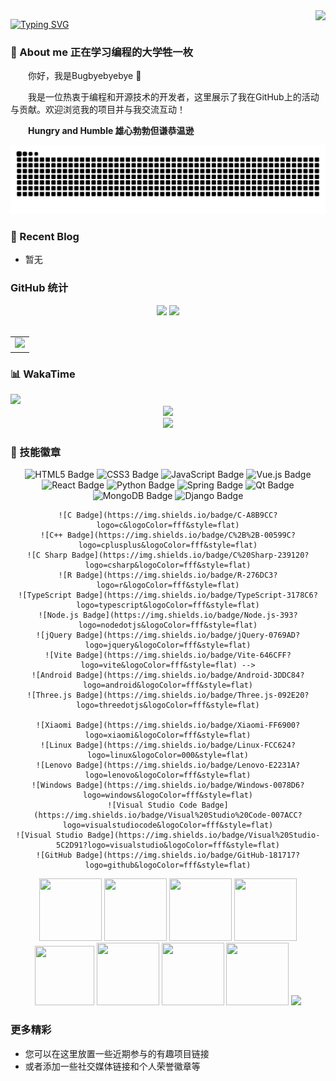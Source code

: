 <img align="right" src="https://count.getloli.com/get/@:Bugbyebyebye?theme=rule34">

[![Typing SVG](https://readme-typing-svg.herokuapp.com?font=Fira+Code&weight=600&size=30&pause=1000&color=31B6F7&vCenter=true&random=true&width=435&lines=%E7%BB%88%E6%9C%89%E6%94%B6%E8%8E%B7%E7%9A%84%E5%AD%A3%E8%8A%82)](https://git.io/typing-svg)

### 🤺 About me 正在学习编程的大学牲一枚

<p>&emsp;&emsp;你好，我是Bugbyebyebye 👋</p>
<p>&emsp;&emsp;我是一位热衷于编程和开源技术的开发者，这里展示了我在GitHub上的活动与贡献。欢迎浏览我的项目并与我交流互动！</p>
<p>&emsp;&emsp;<strong>Hungry and Humble 雄心勃勃但谦恭温逊</strong></p>

<div align="center">
  <picture>
    <source media="(prefers-color-scheme: dark)" srcset="https://raw.githubusercontent.com/Bugbyebyebye/Bugbyebyebye/output/github-contribution-grid-snake-dark.svg">
    <source media="(prefers-color-scheme: light)" srcset="https://raw.githubusercontent.com/Bugbyebyebye/Bugbyebyebye/output/github-contribution-grid-snake.svg">
    <img alt="github contribution grid snake animation" src="https://raw.githubusercontent.com/Bugbyebyebye/Bugbyebyebye/output/github-contribution-grid-snake.svg">
  </picture>
</div>

### 📃 Recent Blog
- 暂无

### GitHub 统计
<!-- GitHub数据信息 -->
<div align="center">
  <div>
    <!-- GitHub 数据统计 -->
    <img height="137px" src="https://github-readme-stats-git-masterrstaa-rickstaa.vercel.app/api?username=Bugbyebyebye&hide_title=true&hide_border=true&show_icons=true&include_all_commits=true&line_height=21text_color=000&icon_color=000&bg_color=0,ea6161,ffc64d,fffc4d,52fa5a" />
    <img height="137px" src="https://github-readme-stats-git-masterrstaa-rickstaa.vercel.app/api/top-langs/?username=Bugbyebyebye&hide_title=true&hide_border=true&layout=compact&langs_count=6&text_color=000&icon_color=fff&bg_color=0,52fa5a,4dfcff,c64dff" /><br>
  </div>

 <div>&nbsp;</div>
  
  <table>
    <tr>
      <td>
        <picture>
          <source media="(prefers-color-scheme: dark)" srcset="https://github-readme-activity-graph.vercel.app/graph?username=Bugbyebyebye&theme=xcode&bg_color=FF000000&hide_border=true"/>
          <source media="(prefers-color-scheme: light)" srcset="https://github-readme-activity-graph.vercel.app/graph?username=Bugbyebyebye&theme=react&bg_color=FF000000&color=000000&hide_border=true"/>
          <img src="https://github-readme-activity-graph.vercel.app/graph?username=Bugbyebyebye&theme=react&bg_color=FF000000&hide_border=true"/>
        </picture>
    </tr>
  </table>
</div>

### 📊 WakaTime

<picture>
  <source
    srcset="https://github-readme-stats.vercel.app/api/wakatime?username=Emotionalbug&layout=compact&text_color=f0f6fc&bg_color=00000000&hide_border=true&hide_title=true"
    media="(prefers-color-scheme: dark)"
  />
  <source
    srcset="https://github-readme-stats.vercel.app/api/wakatime?username=Emotionalbug&layout=compact&text_color=1f2328&bg_color=00000000&hide_border=true&hide_title=true"
    media="(prefers-color-scheme: light)"
  />
  <img src="https://github-readme-stats.vercel.app/api/wakatime?username=Emotionalbug&layout=compact&text_color=f0f6fc&bg_color=00000000&hide_border=true&hide_title=true" />
</picture>

</td></tr>

<div align="center">
  <!-- github-readme-streak-stats 连续提交代码天数记录 -->
  <picture>
    <source media="(prefers-color-scheme: dark)" srcset="https://github-readme-streak-stats.herokuapp.com/?user=Bugbyebyebye&theme=dark&hide_border=true" />
    <source media="(prefers-color-scheme: light)" srcset="https://github-readme-streak-stats.herokuapp.com/?user=Bugbyebyebye&theme=light&hide_border=true" />
    <img src="https://github-readme-streak-stats.herokuapp.com/?user=sun0225SUN&theme=default&hide_border=true" />
  </picture>
  
  <!-- GitHub 奖杯🏆 -->
  <div><img src="https://github-profile-trophy.vercel.app/?username=Bugbyebyebye&theme=gruvbox&row=1&column=7&no-frame=true&no-bg=true" /><br/></div>
</div>

### 🧠 技能徽章
<div align="center" >

  <!--  skill badge 技能徽章 -->
   ![HTML5 Badge](https://img.shields.io/badge/HTML5-E34F26?logo=html5&logoColor=fff&style=flat)
    ![CSS3 Badge](https://img.shields.io/badge/CSS3-1572B6?logo=css3&logoColor=fff&style=flat)
    ![JavaScript Badge](https://img.shields.io/badge/JavaScript-F7DF1E?logo=javascript&logoColor=000&style=flat)
    ![Vue.js Badge](https://img.shields.io/badge/Vue.js-4FC08D?logo=vuedotjs&logoColor=fff&style=flat)
    ![React Badge](https://img.shields.io/badge/React-61DAFB?logo=react&logoColor=000&style=flat)
    ![Python Badge](https://img.shields.io/badge/Python-3776AB?logo=python&logoColor=fff&style=flat)
    ![Spring Badge](https://img.shields.io/badge/Spring-6DB33F?logo=spring&logoColor=fff&style=flat)
    ![Qt Badge](https://img.shields.io/badge/Qt-41CD52?logo=qt&logoColor=fff&style=flat)
    ![MongoDB Badge](https://img.shields.io/badge/MongoDB-47A248?logo=mongodb&logoColor=fff&style=flat)
    ![Django Badge](https://img.shields.io/badge/Django-092E20?logo=django&logoColor=fff&style=flat)
    
    ![C Badge](https://img.shields.io/badge/C-A8B9CC?logo=c&logoColor=fff&style=flat)
    ![C++ Badge](https://img.shields.io/badge/C%2B%2B-00599C?logo=cplusplus&logoColor=fff&style=flat)
    ![C Sharp Badge](https://img.shields.io/badge/C%20Sharp-239120?logo=csharp&logoColor=fff&style=flat)
    ![R Badge](https://img.shields.io/badge/R-276DC3?logo=r&logoColor=fff&style=flat)
    ![TypeScript Badge](https://img.shields.io/badge/TypeScript-3178C6?logo=typescript&logoColor=fff&style=flat)
    ![Node.js Badge](https://img.shields.io/badge/Node.js-393?logo=nodedotjs&logoColor=fff&style=flat)
    ![jQuery Badge](https://img.shields.io/badge/jQuery-0769AD?logo=jquery&logoColor=fff&style=flat)
    ![Vite Badge](https://img.shields.io/badge/Vite-646CFF?logo=vite&logoColor=fff&style=flat) -->
    ![Android Badge](https://img.shields.io/badge/Android-3DDC84?logo=android&logoColor=fff&style=flat)
    ![Three.js Badge](https://img.shields.io/badge/Three.js-092E20?logo=threedotjs&logoColor=fff&style=flat)
    
    ![Xiaomi Badge](https://img.shields.io/badge/Xiaomi-FF6900?logo=xiaomi&logoColor=fff&style=flat)
    ![Linux Badge](https://img.shields.io/badge/Linux-FCC624?logo=linux&logoColor=000&style=flat)
    ![Lenovo Badge](https://img.shields.io/badge/Lenovo-E2231A?logo=lenovo&logoColor=fff&style=flat)
    ![Windows Badge](https://img.shields.io/badge/Windows-0078D6?logo=windows&logoColor=fff&style=flat)
    ![Visual Studio Code Badge](https://img.shields.io/badge/Visual%20Studio%20Code-007ACC?logo=visualstudiocode&logoColor=fff&style=flat)
    ![Visual Studio Badge](https://img.shields.io/badge/Visual%20Studio-5C2D91?logo=visualstudio&logoColor=fff&style=flat)
    ![GitHub Badge](https://img.shields.io/badge/GitHub-181717?logo=github&logoColor=fff&style=flat)
 
  <!-- gif -->
  <img height="100" width="100" src="https://cdn.jsdelivr.net/gh/sun0225SUN/sun0225SUN/assets/images/html.webp">
  <img height="100" width="100" src="https://cdn.jsdelivr.net/gh/sun0225SUN/sun0225SUN/assets/images/cssgif.webp">
  <img height="100" width="100" src="https://cdn.jsdelivr.net/gh/sun0225SUN/sun0225SUN/assets/images/vscode.webp">
  <img height="100" width="100" src="https://cdn.jsdelivr.net/gh/sun0225SUN/sun0225SUN/assets/images/react.webp">
  <img height="95" width="95" src="https://cdn.jsdelivr.net/gh/sun0225SUN/sun0225SUN/assets/images/vue.webp">
  <img height="100" width="100" src="https://cdn.jsdelivr.net/gh/sun0225SUN/sun0225SUN/assets/images/python.webp">
  <img height="100" width="100" src="https://cdn.jsdelivr.net/gh/sun0225SUN/sun0225SUN/assets/images/js.webp">
  <img height="100" width="100" src="https://cdn.jsdelivr.net/gh/sun0225SUN/sun0225SUN/assets/images/github.webp">
  
  <!-- profile-3d-contrib 3D 贡献图-->
  <picture>
    <source media="(prefers-color-scheme: dark)" srcset="https://cdn.jsdelivr.net/gh/sun0225SUN/sun0225SUN/profile-3d-contrib/profile-night-rainbow.svg" />
    <source media="(prefers-color-scheme: light)" srcset="https://cdn.jsdelivr.net/gh/sun0225SUN/sun0225SUN/profile-3d-contrib/profile-gitblock.svg" />
    <img src="https://cdn.jsdelivr.net/gh/sun0225SUN/sun0225SUN/profile-3d-contrib/profile-night-rainbow.svg" />
  </picture>

</div>

### 更多精彩
- 您可以在这里放置一些近期参与的有趣项目链接
- 或者添加一些社交媒体链接和个人荣誉徽章等

<!-- 如果需要添加更多内容，请将其写在这里 -->
